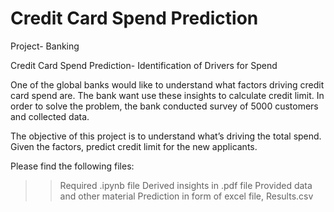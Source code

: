 # Credit Card Spend Prediction
Project- Banking

Credit Card Spend Prediction- Identification of Drivers for Spend

One of the global banks would like to understand what factors driving credit card spend are. The bank want use these insights to calculate credit limit. In order to solve the problem, the bank conducted survey of 5000 customers and collected data.

The objective of this project is to understand what’s driving the total spend. Given the factors, predict credit limit for the new applicants.

Please find the following files:
>> Required .ipynb file
>> Derived insights in .pdf file
>> Provided data and other material
>> Prediction in form of excel file, Results.csv
